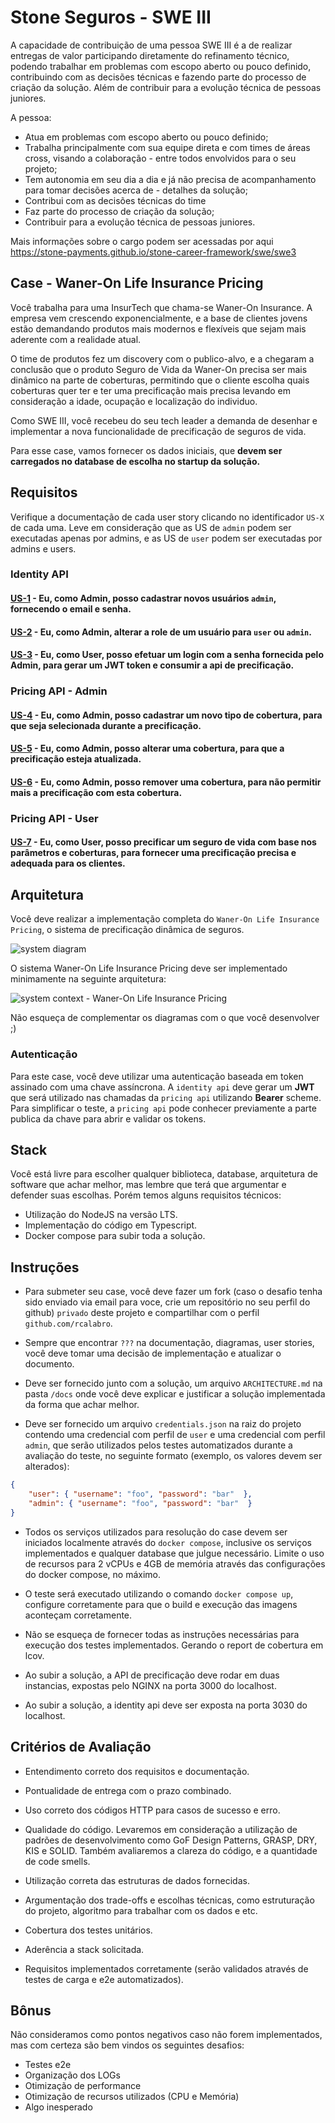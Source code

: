 # Stone Seguros - SWE III

A capacidade de contribuição de uma pessoa SWE III é a de realizar entregas de valor participando diretamente do refinamento técnico, podendo trabalhar em problemas com escopo aberto ou pouco definido, contribuindo com as decisões técnicas e fazendo parte do processo de criação da solução. Além de contribuir para a evolução técnica de pessoas juniores.

A pessoa:
- Atua em problemas com escopo aberto ou pouco definido;
- Trabalha principalmente com sua equipe direta e com times de áreas cross, visando a colaboração - entre todos envolvidos para o seu projeto;
- Tem autonomia em seu dia a dia e já não precisa de acompanhamento para tomar decisões acerca de - detalhes da solução;
- Contribui com as decisões técnicas do time
- Faz parte do processo de criação da solução;
- Contribuir para a evolução técnica de pessoas juniores.

Mais informações sobre o cargo podem ser acessadas por aqui
https://stone-payments.github.io/stone-career-framework/swe/swe3


## Case - Waner-On Life Insurance Pricing

Você trabalha para uma InsurTech que chama-se Waner-On Insurance. A empresa vem crescendo exponencialmente, e a base de clientes jovens estão demandando produtos mais modernos e flexíveis que sejam mais aderente com a realidade atual. 

O time de produtos fez um discovery com o publico-alvo, e a chegaram a conclusão que o produto Seguro de Vida da Waner-On precisa ser mais dinâmico na parte de coberturas, permitindo que o cliente escolha quais coberturas quer ter e ter uma precificação mais precisa levando em consideração a idade, ocupação e localização do individuo.

Como SWE III, você recebeu do seu tech leader a demanda de desenhar e implementar a nova funcionalidade de precificação de seguros de vida.

Para esse case, vamos fornecer os dados iniciais, que **devem ser carregados no database de escolha no startup da solução.**

## Requisitos

Verifique a documentação de cada user story clicando no identificador `US-X` de cada uma. Leve em consideração que as US de `admin` podem ser executadas apenas por admins, e as US de `user` podem ser executadas por admins e users.

### Identity API

#### [US-1](/docs/user-stories/identity-api/us-1-user-registration.md) - Eu, como Admin, posso cadastrar novos usuários `admin`, fornecendo o email e senha.

#### [US-2](/docs/user-stories/identity-api/us-2-change-user-role.md) - Eu, como Admin, alterar a role de um usuário para `user` ou `admin`.

#### [US-3](/docs/user-stories/identity-api/us-3-user-login.md) - Eu, como User, posso efetuar um login com a senha fornecida pelo Admin, para gerar um JWT token e consumir a api de precificação.

### Pricing API - Admin

#### [US-4](/docs/user-stories/pricing-api-admin/us-4-create-coverage.md) - Eu, como Admin, posso cadastrar um novo tipo de cobertura, para que seja selecionada durante a precificação.

#### [US-5](/docs/user-stories/pricing-api-admin/us-5-edit-coverage.md) - Eu, como Admin, posso alterar uma cobertura, para que a precificação esteja atualizada.

#### [US-6](/docs/user-stories/pricing-api-admin/us-6-remove-coverage.md) - Eu, como Admin, posso remover uma cobertura, para não permitir mais a precificação com esta cobertura.


### Pricing API - User

#### [US-7](/docs/user-stories/pricing-api-user/us-7-dynamic-pricing.md) - Eu, como User, posso precificar um seguro de vida com base nos parâmetros e coberturas, para fornecer uma precificação precisa e adequada para os clientes.

## Arquitetura

Você deve realizar a implementação completa do `Waner-On Life Insurance Pricing`, o sistema de precificação dinâmica de seguros. 

![system diagram](docs/assets/waner-on-architecture-system-context.png)

O sistema Waner-On Life Insurance Pricing deve ser implementado minimamente na seguinte arquitetura:

![system context - Waner-On Life Insurance Pricing](docs/assets/waner-on-architecture-container_life-insurance-pricing.png)

Não esqueça de complementar os diagramas com o que você desenvolver ;)

### Autenticação

Para este case, você deve utilizar uma autenticação baseada em token assinado com uma chave assíncrona. A `identity api` deve gerar um **JWT** que será utilizado nas chamadas da `pricing api` utilizando **Bearer** scheme. Para simplificar o teste, a `pricing api` pode conhecer previamente a parte publica da chave para abrir e validar os tokens.

## Stack

Você está livre para escolher qualquer biblioteca, database, arquitetura de software que achar melhor, mas lembre que terá que argumentar e defender suas escolhas. Porém temos alguns requisitos técnicos:

- Utilização do NodeJS na versão LTS.
- Implementação do código em Typescript.
- Docker compose para subir toda a solução.


## Instruções

- Para submeter seu case, você deve fazer um fork (caso o desafio tenha sido enviado via email para voce, crie um repositório no seu perfil do github) `privado` deste projeto e compartilhar com o perfil `github.com/rcalabro`.

- Sempre que encontrar `???` na documentação, diagramas, user stories, você deve tomar uma decisão de implementação e atualizar o documento.

- Deve ser fornecido junto com a solução, um arquivo `ARCHITECTURE.md` na pasta `/docs` onde você deve explicar e justificar a solução implementada da forma que achar melhor.

- Deve ser fornecido um arquivo `credentials.json` na raiz do projeto contendo uma credencial com perfil de `user` e uma credencial com perfil `admin`, que serão utilizados pelos testes automatizados durante a avaliação do teste, no seguinte formato (exemplo, os valores devem ser alterados):

```json
{
    "user": { "username": "foo", "password": "bar"  },
    "admin": { "username": "foo", "password": "bar"  }
}

```

- Todos os serviços utilizados para resolução do case devem ser iniciados localmente através do `docker compose`, inclusive os serviços implementados e qualquer database que julgue necessário. Limite o uso de recursos para 2 vCPUs e 4GB de memória através das configurações do docker compose, no máximo.
  
- O teste será executado utilizando o comando `docker compose up`, configure corretamente para que o build e execução das imagens aconteçam corretamente.

- Não se esqueça de fornecer todas as instruções necessárias para execução dos testes implementados. Gerando o report de cobertura em lcov.

- Ao subir a solução, a API de precificação deve rodar em duas instancias, expostas pelo NGINX na porta 3000 do localhost.

- Ao subir a solução, a identity api deve ser exposta na porta 3030 do localhost.

## Critérios de Avaliação

- Entendimento correto dos requisitos e documentação.

- Pontualidade de entrega com o prazo combinado.

- Uso correto dos códigos HTTP para casos de sucesso e erro.

- Qualidade do código. Levaremos em consideração a utilização de padrões de desenvolvimento como GoF Design Patterns, GRASP, DRY, KIS e SOLID. Também avaliaremos a clareza do código, e a quantidade de code smells.

- Utilização correta das estruturas de dados fornecidas.
  
- Argumentação dos trade-offs e escolhas técnicas, como estruturação do projeto, algoritmo para trabalhar com os dados e etc.

- Cobertura dos testes unitários.

- Aderência a stack solicitada.

- Requisitos implementados corretamente (serão validados através de testes de carga e e2e automatizados).

## Bônus

Não consideramos como pontos negativos caso não forem implementados, mas com certeza são bem vindos os seguintes desafios:

- Testes e2e
- Organização dos LOGs
- Otimização de performance
- Otimização de recursos utilizados (CPU e Memória)
- Algo inesperado
